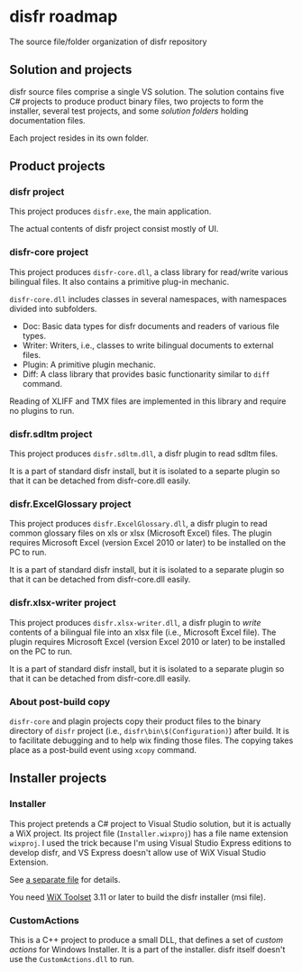 disfr roadmap
=============
The source file/folder organization of disfr repository

## Solution and projects

disfr source files comprise a single VS solution.
The solution contains five C# projects to produce product binary files, 
two projects to form the installer, 
several test projects,
and some _solution folders_ holding documentation files.

Each project resides in its own folder.

## Product projects

### disfr project

This project produces `disfr.exe`, the main application.

The actual contents of disfr project consist mostly of UI.

### disfr-core project

This project produces `disfr-core.dll`,
a class library for read/write various bilingual files.
It also contains a primitive plug-in mechanic.

`disfr-core.dll` includes classes in several namespaces,
with namespaces divided into subfolders.

* Doc: Basic data types for disfr documents and readers of various file types.
* Writer: Writers, i.e., classes to write bilingual documents to external files.
* Plugin: A primitive plugin mechanic.
* Diff: A class library that provides basic functionarity similar to `diff` command.

Reading of XLIFF and TMX files are implemented in this library and require no plugins to run.

### disfr.sdltm project

This project produces `disfr.sdltm.dll`,
a disfr plugin to read sdltm files.

It is a part of standard disfr install,
but it is isolated to a separte plugin so that it can be detached from disfr-core.dll easily.

### disfr.ExcelGlossary project

This project produces `disfr.ExcelGlossary.dll`,
a disfr plugin to read common glossary files on xls or xlsx (Microsoft Excel) files.
The plugin requires Microsoft Excel (version Excel 2010 or later) to be installed on the PC to run.

It is a part of standard disfr install,
but it is isolated to a separate plugin so that it can be detached from disfr-core.dll easily.

### disfr.xlsx-writer project

This project produces `disfr.xlsx-writer.dll`,
a disfr plugin to _write_ contents of a bilingual file into an xlsx file
(i.e., Microsoft Excel file).
The plugin requires Microsoft Excel (version Excel 2010 or later) to be installed on the PC to run.

It is a part of standard disfr install,
but it is isolated to a separate plugin so that it can be detached from disfr-core.dll easily.

### About post-build copy

`disfr-core` and plagin projects copy their product files
to the binary directory of `disfr` project (i.e., `disfr\bin\$(Configuration)`)  after build.
It is to facilitate debugging and to help wix finding those files.
The copying takes place as a post-build event using `xcopy` command.

## Installer projects

### Installer

This project pretends a C# project to Visual Studio solution,
but it is actually a WiX project.
Its project file (`Installer.wixproj`) has a file name extension `wixproj`.
I used the trick because I'm using Visual Studio Express editions to develop disfr,
and VS Express doesn't allow use of WiX Visual Studio Extension.

See [a separate file](Installer/Readme.md) for details.

You need [WiX Toolset](https://wixtoolset.org/) 3.11 or later to build the disfr installer (msi file).

### CustomActions

This is a C++ project to produce a small DLL, that defines a set of _custom actions_ for Windows Installer.
It is a part of the installer.
disfr itself doesn't use the `CustomActions.dll` to run.